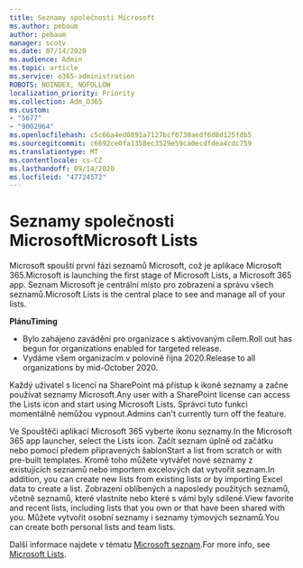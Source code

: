 ```yaml
---
title: Seznamy společnosti Microsoft
ms.author: pebaum
author: pebaum
manager: scotv
ms.date: 07/14/2020
ms.audience: Admin
ms.topic: article
ms.service: o365-administration
ROBOTS: NOINDEX, NOFOLLOW
localization_priority: Priority
ms.collection: Adm_O365
ms.custom:
- "5677"
- "9002964"
ms.openlocfilehash: c5c66a4ed0891a7127bcf0730aedf6d8d125fdb5
ms.sourcegitcommit: c6692ce0fa1358ec3529e59ca0ecdfdea4cdc759
ms.translationtype: MT
ms.contentlocale: cs-CZ
ms.lasthandoff: 09/14/2020
ms.locfileid: "47724572"
---
```

# <a name="microsoft-lists"></a><span data-ttu-id="70f48-102">Seznamy společnosti Microsoft</span><span class="sxs-lookup"><span data-stu-id="70f48-102">Microsoft Lists</span></span>

<span data-ttu-id="70f48-103">Microsoft spouští první fázi seznamů Microsoft, což je aplikace Microsoft 365.</span><span class="sxs-lookup"><span data-stu-id="70f48-103">Microsoft is launching the first stage of Microsoft Lists, a Microsoft 365 app.</span></span> <span data-ttu-id="70f48-104">Seznam Microsoft je centrální místo pro zobrazení a správu všech seznamů.</span><span class="sxs-lookup"><span data-stu-id="70f48-104">Microsoft Lists is the central place to see and manage all of your lists.</span></span>  
  
<span data-ttu-id="70f48-105">**Plánu**</span><span class="sxs-lookup"><span data-stu-id="70f48-105">**Timing**</span></span>  

- <span data-ttu-id="70f48-106">Bylo zahájeno zavádění pro organizace s aktivovaným cílem.</span><span class="sxs-lookup"><span data-stu-id="70f48-106">Roll out has begun for organizations enabled for targeted release.</span></span>
- <span data-ttu-id="70f48-107">Vydáme všem organizacím v polovině října 2020.</span><span class="sxs-lookup"><span data-stu-id="70f48-107">Release to all organizations by mid-October 2020.</span></span>

<span data-ttu-id="70f48-108">Každý uživatel s licencí na SharePoint má přístup k ikoně seznamy a začne používat seznamy Microsoft.</span><span class="sxs-lookup"><span data-stu-id="70f48-108">Any user with a SharePoint license can access the Lists icon and start using Microsoft Lists.</span></span> <span data-ttu-id="70f48-109">Správci tuto funkci momentálně nemůžou vypnout.</span><span class="sxs-lookup"><span data-stu-id="70f48-109">Admins can't currently turn off the feature.</span></span>
 
<span data-ttu-id="70f48-110">Ve Spouštěči aplikací Microsoft 365 vyberte ikonu seznamy.</span><span class="sxs-lookup"><span data-stu-id="70f48-110">In the Microsoft 365 app launcher, select the Lists icon.</span></span> <span data-ttu-id="70f48-111">Začít seznam úplně od začátku nebo pomocí předem připravených šablon</span><span class="sxs-lookup"><span data-stu-id="70f48-111">Start a list from scratch or with pre-built templates.</span></span> <span data-ttu-id="70f48-112">Kromě toho můžete vytvářet nové seznamy z existujících seznamů nebo importem excelových dat vytvořit seznam.</span><span class="sxs-lookup"><span data-stu-id="70f48-112">In addition, you can create new lists from existing lists or by importing Excel data to create a list.</span></span> <span data-ttu-id="70f48-113">Zobrazení oblíbených a naposledy použitých seznamů, včetně seznamů, které vlastníte nebo které s vámi byly sdílené.</span><span class="sxs-lookup"><span data-stu-id="70f48-113">View favorite and recent lists, including lists that you own or that have been shared with you.</span></span> <span data-ttu-id="70f48-114">Můžete vytvořit osobní seznamy i seznamy týmových seznamů.</span><span class="sxs-lookup"><span data-stu-id="70f48-114">You can create both personal lists and team lists.</span></span>  

<span data-ttu-id="70f48-115">Další informace najdete v tématu [Microsoft seznam](https://aka.ms/microsoftlists).</span><span class="sxs-lookup"><span data-stu-id="70f48-115">For more info, see [Microsoft Lists](https://aka.ms/microsoftlists).</span></span>
